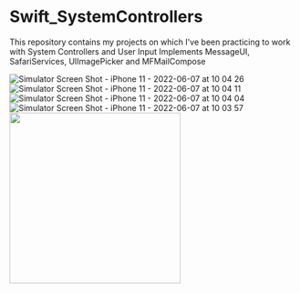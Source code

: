 # Swift_SystemControllers
This repository contains my projects on which I've been practicing to work with System Controllers and User Input 
Implements MessageUI, SafariServices, UIImagePicker and MFMailCompose


![Simulator Screen Shot - iPhone 11 - 2022-06-07 at 10 04 26](https://user-images.githubusercontent.com/30757557/172317178-68013b3a-7027-486f-9705-73ca9b8592e8.png)
![Simulator Screen Shot - iPhone 11 - 2022-06-07 at 10 04 11](https://user-images.githubusercontent.com/30757557/172317191-ff1b7522-fa41-427a-92f0-5698416d7e29.png)
![Simulator Screen Shot - iPhone 11 - 2022-06-07 at 10 04 04](https://user-images.githubusercontent.com/30757557/172317194-3b3a8925-cb53-4052-b976-4fd6fc6670a5.png)
![Simulator Screen Shot - iPhone 11 - 2022-06-07 at 10 03 57](https://user-images.githubusercontent.com/30757557/172317201-fa18734e-418d-42d5-a401-fca3d74fd9f5.png)
<img src="https://user-images.githubusercontent.com/30757557/172317160-f3c6ff27-0ab7-48cb-8eee-61dc2cd74189.png)" width="300">
